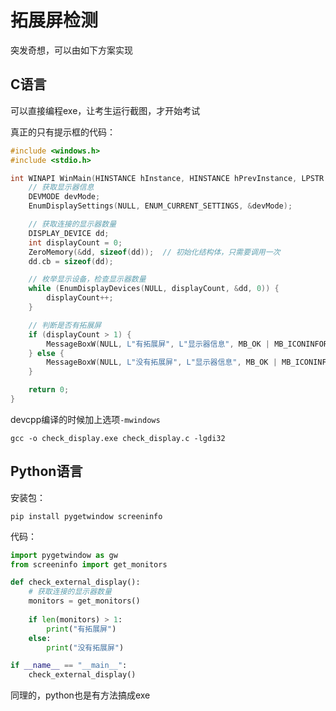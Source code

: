 # 拓展屏检测



突发奇想，可以由如下方案实现



## C语言

可以直接编程exe，让考生运行截图，才开始考试



真正的只有提示框的代码：

```c
#include <windows.h>
#include <stdio.h>

int WINAPI WinMain(HINSTANCE hInstance, HINSTANCE hPrevInstance, LPSTR lpCmdLine, int nShowCmd) {
    // 获取显示器信息
    DEVMODE devMode;
    EnumDisplaySettings(NULL, ENUM_CURRENT_SETTINGS, &devMode);

    // 获取连接的显示器数量
    DISPLAY_DEVICE dd;
    int displayCount = 0;
    ZeroMemory(&dd, sizeof(dd));  // 初始化结构体，只需要调用一次
    dd.cb = sizeof(dd);

    // 枚举显示设备，检查显示器数量
    while (EnumDisplayDevices(NULL, displayCount, &dd, 0)) {
        displayCount++;
    }

    // 判断是否有拓展屏
    if (displayCount > 1) {
        MessageBoxW(NULL, L"有拓展屏", L"显示器信息", MB_OK | MB_ICONINFORMATION); // 使用 MessageBoxW
    } else {
        MessageBoxW(NULL, L"没有拓展屏", L"显示器信息", MB_OK | MB_ICONINFORMATION); // 使用 MessageBoxW
    }

    return 0;
}
```



devcpp编译的时候加上选项`-mwindows`

```
gcc -o check_display.exe check_display.c -lgdi32
```







## Python语言

安装包：

```
pip install pygetwindow screeninfo
```



代码：

```python
import pygetwindow as gw
from screeninfo import get_monitors

def check_external_display():
    # 获取连接的显示器数量
    monitors = get_monitors()
    
    if len(monitors) > 1:
        print("有拓展屏")
    else:
        print("没有拓展屏")

if __name__ == "__main__":
    check_external_display()
```



同理的，python也是有方法搞成exe

